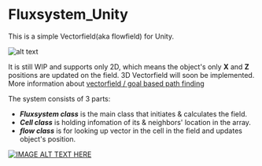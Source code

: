 # Fluxsystem_Unity

This is a simple Vectorfield(aka flowfield) for Unity.

![alt text](http://gilpark.com/wp-content/uploads/2016/06/fluxsystem0.png "Fluxsystem_Unity")

It is still WIP and supports only 2D, which means the object's only **X** and **Z** positions are updated on the field.
3D Vectorfield will soon be implemented.
More information about [vectorfield / goal based path finding](http://gamedevelopment.tutsplus.com/tutorials/understanding-goal-based-vector-field-pathfinding--gamedev-9007)

The system consists of 3 parts:
* ***Fluxsystem class*** is the main class that initiates & calculates the field.
* ***Cell class*** is holding infomation of its & neighbors' location in the array.
* ***flow class*** is for looking up vector in the cell in the field and updates object's position.

[![IMAGE ALT TEXT HERE](http://img.youtube.com/vi/7XekR9gT9Rk/0.jpg)](http://www.youtube.com/watch?v=7XekR9gT9Rk)

